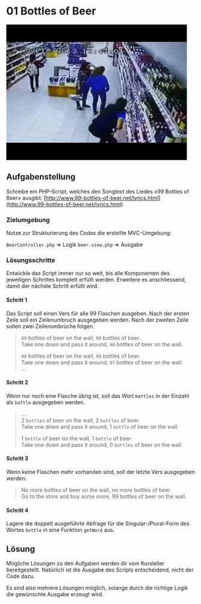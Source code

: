# 01 Bottles of Beer

![](../../.gitbook/assets/beers.gif)

## Aufgabenstellung

Schreibe ein PHP-Script, welches den Songtext des Liedes «99 Bottles of Beer» ausgibt: [http://www.99-bottles-of-beer.net/lyrics.html](http://www.99-bottles-of-beer.net/lyrics.html)

### Zielumgebung

Nutze zur Strukturierung des Codes die erstellte MVC-Umgebung:

`BeerController.php` =&gt; Logik `beer.view.php` =&gt; Ausgabe

### Lösungsschritte

Entwickle das Script immer nur so weit, bis alle Komponenten des jeweiligen Schrittes komplett erfüllt werden. Erweitere es anschliessend, damit der nächste Schritt erfüllt wird.

#### Schritt 1

Das Script soll einen Vers für alle 99 Flaschen ausgeben. Nach der ersten Zeile soll ein Zeilenumbruch ausgegeben werden. Nach der zweiten Zeile sollen zwei Zeilenumbrüche folgen.

> `99` bottles of beer on the wall, `99` bottles of beer.  
>  Take one down and pass it around, `98` bottles of beer on the wall.
>
> `98` bottles of beer on the wall, `98` bottles of beer.  
>  Take one down and pass it around, `97` bottles of beer on the wall.  
>  ...

#### Schritt 2

Wenn nur noch eine Flasche übrig ist, soll das Wort `bottles` in der Einzahl als `bottle` ausgegeben werden.

> ...  
>  2 `bottles` of beer on the wall, 2 `bottles` of beer.  
>  Take one down and pass it around, 1 `bottle` of beer on the wall.  
>
>
> 1 `bottle` of beer on the wall, 1 `bottle` of beer.  
>  Take one down and pass it around, 0 `bottles` of beer on the wall.

#### Schritt 3

Wenn keine Flaschen mehr vorhanden sind, soll der letzte Vers ausgegeben werden:

> No more bottles of beer on the wall, no more bottles of beer.   
>  Go to the store and buy some more, 99 bottles of beer on the wall.

#### Schritt 4

Lagere die doppelt ausgeführte Abfrage für die Singular-/Plural-Form des Wortes `bottle` in eine Funktion `getWord` aus.

## Lösung

Mögliche Lösungen zu den Aufgaben werden dir vom Kursleiter bereitgestellt. Natürlich ist die Ausgabe des Scripts entscheidend, nicht der Code dazu.

Es sind also mehrere Lösungen möglich, solange durch die richtige Logik die gewünschte Ausgabe erzeugt wird.

